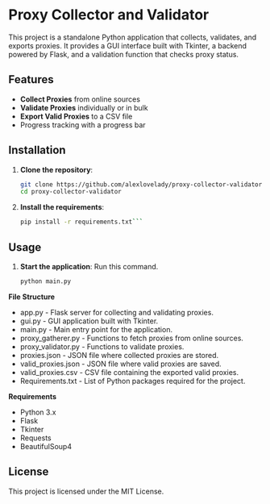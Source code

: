# Proxy Collector and Validator

This project is a standalone Python application that collects, validates, and exports proxies. It provides a GUI interface built with Tkinter, a backend powered by Flask, and a validation function that checks proxy status.

## Features
- **Collect Proxies** from online sources
- **Validate Proxies** individually or in bulk
- **Export Valid Proxies** to a CSV file
- Progress tracking with a progress bar

## Installation

1. **Clone the repository**:
   ```bash
   git clone https://github.com/alexlovelady/proxy-collector-validator.git
   cd proxy-collector-validator
   ```

2. **Install the requirements**:

   ```bash
   pip install -r requirements.txt```
   ```

## Usage
1. **Start the application**: Run this command.

   ```bash
   python main.py
   ```

**File Structure**
- app.py - Flask server for collecting and validating proxies.
- gui.py - GUI application built with Tkinter.
- main.py - Main entry point for the application.
- proxy_gatherer.py - Functions to fetch proxies from online sources.
- proxy_validator.py - Functions to validate proxies.
- proxies.json - JSON file where collected proxies are stored.
- valid_proxies.json - JSON file where valid proxies are saved.
- valid_proxies.csv - CSV file containing the exported valid proxies.
- Requirements.txt - List of Python packages required for the project.

**Requirements**
- Python 3.x
- Flask
- Tkinter
- Requests
- BeautifulSoup4

## License
This project is licensed under the MIT License.